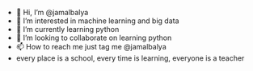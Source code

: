 - 👋 Hi, I’m @jamalbalya
- 👀 I’m interested in machine learning and big data
- 🌱 I’m currently learning python
- 💞️ I’m looking to collaborate on learning python
- 📫 How to reach me just tag me @jamalbalya
- every place is a school, every time is learning, everyone is a teacher

<!---
jamalbalya/jamalbalya is a ✨ special ✨ repository because its `README.md` (this file) appears on your GitHub profile.
You can click the Preview link to take a look at your changes.
--->
